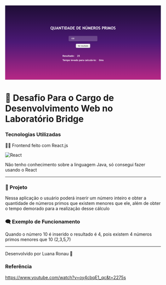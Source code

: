 ![Imagem da tela da aplicação](TelaDoDesafio.png)
# 💙 Desafio Para o Cargo de Desenvolvimento Web no Laboratório Bridge


### Tecnologias Utilizadas

👩‍💻 Frontend feito com React.js

![React](https://img.shields.io/badge/react-%2320232a.svg?style=for-the-badge&logo=react&logoColor=%2361DAFB) &nbsp;

Não tenho conhecimento sobre a linguagem Java, só consegui fazer usando o React

---


### 🧠 Projeto

Nessa aplicação o usuário poderá inserir um número inteiro e obter a quantidade de números primos que existem menores que ele, além de obter o tempo demorado para a realização desse cálculo

### 🗨 Exemplo de Funcionamento

Quando o número 10 é inserido o resultado é 4, pois existem 4 números primos menores que 10 (2,3,5,7)


---


Desenvolvido por Luana Ronau 💜


### Referência

https://www.youtube.com/watch?v=oy4cbqE1_qc&t=2275s
